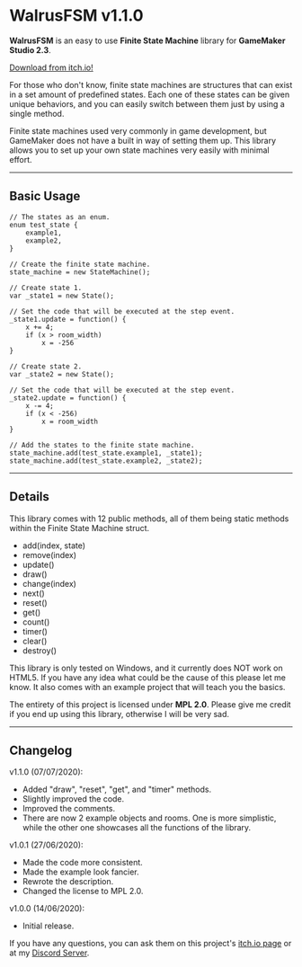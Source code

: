 # WalrusFSM v1.1.0

**WalrusFSM** is an easy to use **Finite State Machine** library for **GameMaker Studio 2.3**.

[Download from itch.io!](https://mors-games.itch.io/WalrusFSM)

For those who don't know, finite state machines are structures that can exist in a set amount of predefined states. Each one of these states can be given unique behaviors, and you can easily switch between them just by using a single method.

Finite state machines used very commonly in game development, but GameMaker does not have a built in way of setting them up. This library allows you to set up your own state machines very easily with minimal effort.

---

## Basic Usage

```gml
// The states as an enum.
enum test_state {
	example1,
	example2,
}

// Create the finite state machine.
state_machine = new StateMachine();

// Create state 1.
var _state1 = new State();

// Set the code that will be executed at the step event.
_state1.update = function() {
	x += 4;
	if (x > room_width)
		x = -256
}

// Create state 2.
var _state2 = new State();

// Set the code that will be executed at the step event.
_state2.update = function() {
	x -= 4;
	if (x < -256)
		x = room_width
}

// Add the states to the finite state machine.
state_machine.add(test_state.example1, _state1);
state_machine.add(test_state.example2, _state2);
```

---

## Details
This library comes with 12 public methods, all of them being static methods within the Finite State Machine struct.
- add(index, state)
- remove(index)
- update()
- draw()
- change(index)
- next()
- reset()
- get()
- count()
- timer()
- clear()
- destroy()

This library is only tested on Windows, and it currently does NOT work on HTML5. If you have any idea what could be the cause of this please let me know. It also comes with an example project that will teach you the basics.

The entirety of this project is licensed under **MPL 2.0**. Please give me credit if you end up using this library, otherwise I will be very sad.

---

## Changelog
v1.1.0 (07/07/2020):
- Added "draw", "reset", "get", and "timer" methods.
- Slightly improved the code.
- Improved the comments.
- There are now 2 example objects and rooms. One is more simplistic, while the other one showcases all the functions of the library.

v1.0.1 (27/06/2020):
- Made the code more consistent.
- Made the example look fancier.
- Rewrote the description.
- Changed the license to MPL 2.0.

v1.0.0 (14/06/2020):
- Initial release.

If you have any questions, you can ask them on this project's [itch.io page](https://mors-games.itch.io/WalrusFSM) or at my [Discord Server](https://discord.gg/4jgSARF).